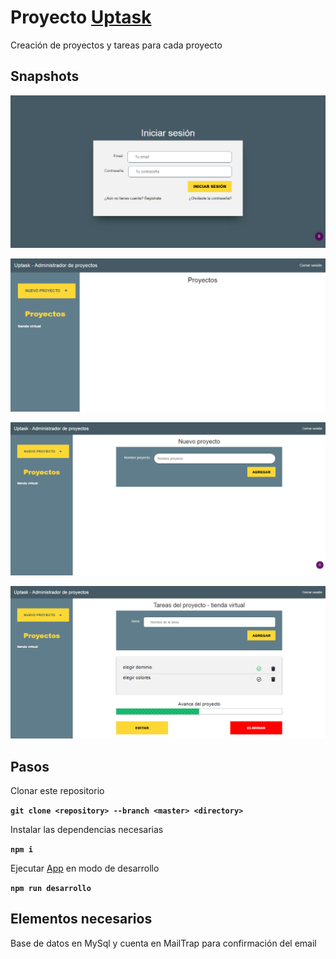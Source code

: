 # Proyecto [Uptask](https://stormy-shore-59209.herokuapp.com/iniciar-sesion)

Creación de proyectos y tareas para cada proyecto

## Snapshots

![Iniciar sesion](/snapshots/login.png "Iniciar sesión")

![Dashboard](/snapshots/admin.png "Panel principal")

![Nuevo proyecto](/snapshots/nuevo-proyecto.png "Nuevo proyecto")

![Tareas de un proyecto](/snapshots/tareas-proyecto.png "Tareas de un proyecto")

## Pasos

Clonar este repositorio

**`git clone <repository> --branch <master> <directory>`**

Instalar las dependencias necesarias

**`npm i`**

Ejecutar [App](http://localhost:3000) en modo de desarrollo

**`npm run desarrollo`**

## Elementos necesarios

Base de datos en MySql y cuenta en MailTrap para confirmación del email
